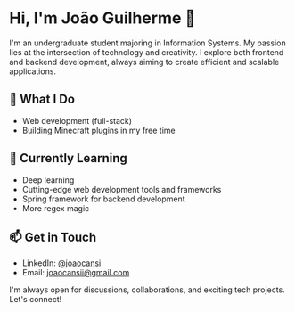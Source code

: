 # Hi, I'm João Guilherme 👋

I'm an undergraduate student majoring in Information Systems. My passion lies at the intersection of technology and creativity. I explore both frontend and backend development, always aiming to create efficient and scalable applications. 

## 🚀 What I Do
- Web development (full-stack)
- Building Minecraft plugins in my free time

## 🌱 Currently Learning
- Deep learning
- Cutting-edge web development tools and frameworks
- Spring framework for backend development
- More regex magic

## 📫 Get in Touch
- LinkedIn: [@joaocansi](https://linkedin.com/in/joaocansi)
- Email: [joaocansii@gmail.com](mailto:joaocansii@gmail.com)

I'm always open for discussions, collaborations, and exciting tech projects. Let's connect!
